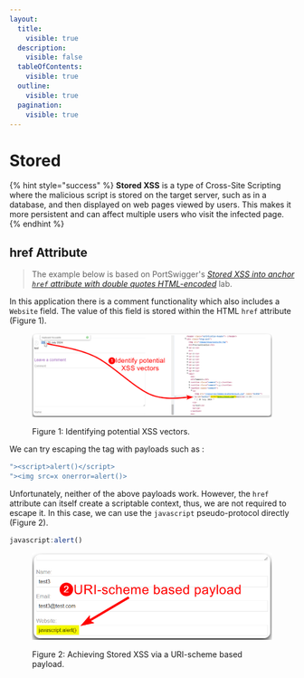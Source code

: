 ```yaml
---
layout:
  title:
    visible: true
  description:
    visible: false
  tableOfContents:
    visible: true
  outline:
    visible: true
  pagination:
    visible: true
---
```


# Stored

{% hint style="success" %}
**Stored XSS** is a type of Cross-Site Scripting where the malicious script is stored on the target server, such as in a database, and then displayed on web pages viewed by users. This makes it more persistent and can affect multiple users who visit the infected page.
{% endhint %}

## href Attribute

> The example below is based on PortSwigger's [_Stored XSS into anchor `href` attribute with double quotes HTML-encoded_](https://portswigger.net/web-security/cross-site-scripting/contexts/lab-href-attribute-double-quotes-html-encoded) lab.

In this application there is a comment functionality which also includes a `Website` field. The value of this field is stored within the HTML `href` attribute (Figure 1).

<figure><img src="../../../../.gitbook/assets/web_xss_stored_1.png" alt=""><figcaption><p>Figure 1: Identifying potential XSS vectors.</p></figcaption></figure>

We can try escaping the tag with payloads such as :

```javascript
"><script>alert()</script>
"><img src=x onerror=alert()>
```

Unfortunately, neither of the above payloads work. However, the `href` attribute can itself create a scriptable context, thus, we are not required to escape it. In this case, we can use the `javascript` pseudo-protocol directly (Figure 2).

```javascript
javascript:alert()
```

<figure><img src="../../../../.gitbook/assets/web_xss_stored_2.png" alt="" width="544"><figcaption><p>Figure 2: Achieving Stored XSS via a URI-scheme based payload.</p></figcaption></figure>

